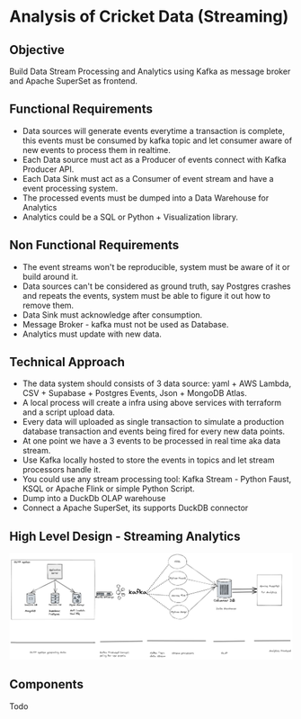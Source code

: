 # Analysis of Cricket Data (Streaming)

## Objective

Build Data Stream Processing and Analytics using Kafka as message broker and Apache SuperSet as frontend. 

## Functional Requirements

- Data sources will generate events everytime a transaction is complete, this events must be consumed by kafka topic and let consumer aware of new events to process them in realtime.
- Each Data source must act as a Producer of events connect with Kafka Producer API.
- Each Data Sink must act as a Consumer of event stream and have a event processing system.
- The processed events must be dumped into a Data Warehouse for Analytics
- Analytics could be a SQL or Python + Visualization library.

## Non Functional Requirements

- The event streams won't be reproducible, system must be aware of it or build around it.
- Data sources can't be considered as ground truth, say Postgres crashes and repeats the events, system must be able to figure it out how to remove them.
- Data Sink must acknowledge after consumption.
- Message Broker - kafka must not be used as Database.
- Analytics must update with new data.

## Technical Approach

-  The data system should consists of 3 data source: yaml + AWS Lambda, CSV + Supabase + Postgres Events, Json + MongoDB Atlas.
-  A local process will create a infra using above services with terraform and a script upload data.
-  Every data will uploaded as single transaction to simulate a production database transaction and events being fired for every new data points.
-  At one point we have a 3 events to be processed in real time aka data stream.
-  Use Kafka locally hosted to store the events in topics and let stream processors handle it.
-  You could use any stream processing tool: Kafka Stream - Python Faust, KSQL or Apache Flink or simple Python Script.
-  Dump into a DuckDb OLAP warehouse
-  Connect a Apache SuperSet, its supports DuckDB connector


## High Level Design - Streaming Analytics

![Alt text](high_level_data_architecture.png)


## Components

Todo

